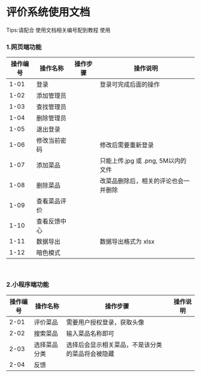 
# 评价系统使用文档
Tips:请配合 使用文档相关编号配到教程 使用


### 1.网页端功能
|  操作编号 | 操作名称  | 操作步骤 | 操作说明 |
| ------------ | ------------ | ------------ | ------------  |
| 1-01  | 登录  |  | 登录可完成后面的操作 |
| 1-02  | 添加管理员  |  | |
| 1-03  | 查找管理员  |  | |
| 1-04  | 删除管理员  |  | |
| 1-05  | 退出登录  |  | |
| 1-06  | 修改当前密码  |  | 修改后需要重新登录 |
| 1-07  | 添加菜品  |  | 只能上传.jpg 或 .png, 5M以内的文件 |
| 1-08  | 删除菜品  || 改菜品删除后，相关的评论也会一并删除 |
| 1-09  | 查看菜品评价  |  |
| 1-10  | 查看反馈中心  |  |
| 1-11  | 数据导出  | |数据导出格式为 xlsx |
| 1-12  | 暗色模式  | | |

<br/>

### 2.小程序端功能
|  操作编号 | 操作名称  | 操作步骤 | 操作说明 |
| ------------ | ------------ | ------------ | ------------ |
| 2-01 | 评价菜品| 需要用户授权登录，获取头像 |
| 2-02 | 搜索菜品| 输入菜品名称即可 |
| 2-03 | 选择菜品分类| 选择后会显示相关菜品，不是该分类的菜品将会被隐藏 |
| 2-04 | 反馈|  |

<br/>
<!--stackedit_data:
eyJoaXN0b3J5IjpbMTI4OTg4MjgxOCwxMTM3MTg2NzY4LDEzOT
YyMDY2MTQsMTc4MjkzMDg5Ml19
-->